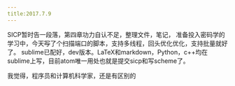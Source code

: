 ```yaml
---
title:2017.7.9
---
```

  
  SICP暂时告一段落，第四章功力自认不足，整理文件，笔记，
准备投入密码学的学习中，今天~~写~~了个扫描端口的脚本，支持多线程，回头优化优化，支持批量就好了。
sublime已配好，dev版本。LaTeX和markdown，Python，c++均在sublime上写，目前atom唯一用处也就是提交sicp和写scheme了。

我觉得，程序员和计算机科学家，还是有区别的